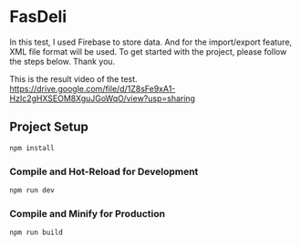 #  FasDeli

In this test, I used Firebase to store data. And for the import/export feature, XML file format will be used. To get started with the project, please follow the steps below. Thank you.

This is the result video of the test.
https://drive.google.com/file/d/1Z8sFe9xA1-HzIc2gHXSEOM8XguJGoWqO/view?usp=sharing
## Project Setup

```sh
npm install
```

### Compile and Hot-Reload for Development

```sh
npm run dev
```

### Compile and Minify for Production

```sh
npm run build
```

